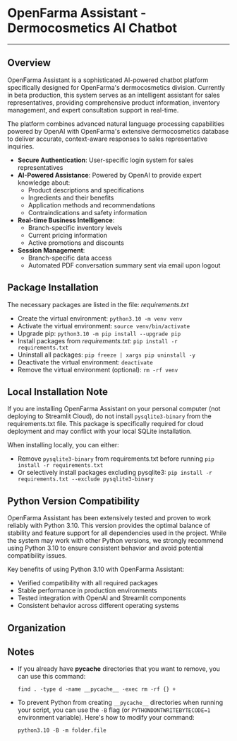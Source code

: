 # OpenFarma Assistant - Dermocosmetics AI Chatbot
---

## Overview
OpenFarma Assistant is a sophisticated AI-powered chatbot platform specifically designed for OpenFarma's dermocosmetics division. Currently in beta production, this system serves as an intelligent assistant for sales representatives, providing comprehensive product information, inventory management, and expert consultation support in real-time.

The platform combines advanced natural language processing capabilities powered by OpenAI with OpenFarma's extensive dermocosmetics database to deliver accurate, context-aware responses to sales representative inquiries.

- **Secure Authentication**: User-specific login system for sales representatives
- **AI-Powered Assistance**: Powered by OpenAI to provide expert knowledge about:
  - Product descriptions and specifications
  - Ingredients and their benefits
  - Application methods and recommendations
  - Contraindications and safety information
- **Real-time Business Intelligence**:
  - Branch-specific inventory levels
  - Current pricing information
  - Active promotions and discounts
- **Session Management**:
  - Branch-specific data access
  - Automated PDF conversation summary sent via email upon logout

## Package Installation
The necessary packages are listed in the file: *requirements.txt*

- Create the virtual environment: `python3.10 -m venv venv`
- Activate the virtual environment: `source venv/bin/activate`
- Upgrade pip: `python3.10 -m pip install --upgrade pip`
- Install packages from *requirements.txt*: `pip install -r requirements.txt`
- Uninstall all packages: `pip freeze | xargs pip uninstall -y`
- Deactivate the virtual environment: `deactivate`
- Remove the virtual environment (optional): `rm -rf venv`

## Local Installation Note
If you are installing OpenFarma Assistant on your personal computer (not deploying to Streamlit Cloud), do not install `pysqlite3-binary` from the requirements.txt file. This package is specifically required for cloud deployment and may conflict with your local SQLite installation.

When installing locally, you can either:
- Remove `pysqlite3-binary` from requirements.txt before running `pip install -r requirements.txt`
- Or selectively install packages excluding pysqlite3: `pip install -r requirements.txt --exclude pysqlite3-binary`

## Python Version Compatibility
OpenFarma Assistant has been extensively tested and proven to work reliably with Python 3.10. This version provides the optimal balance of stability and feature support for all dependencies used in the project. While the system may work with other Python versions, we strongly recommend using Python 3.10 to ensure consistent behavior and avoid potential compatibility issues.

Key benefits of using Python 3.10 with OpenFarma Assistant:
- Verified compatibility with all required packages
- Stable performance in production environments
- Tested integration with OpenAI and Streamlit components
- Consistent behavior across different operating systems


## Organization


## Notes
- If you already have __pycache__ directories that you want to remove, you can use this command:
  ```
  find . -type d -name __pycache__ -exec rm -rf {} +
  ```
- To prevent Python from creating `__pycache__` directories when running your script, you can use the `-B` flag (or `PYTHONDONTWRITEBYTECODE=1` environment variable). Here's how to modify your command:
  ```
  python3.10 -B -m folder.file
  ```
